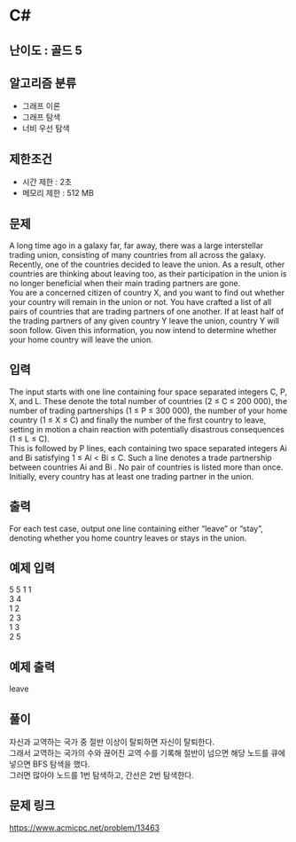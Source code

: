 # C#

## 난이도 : 골드 5

## 알고리즘 분류
  - 그래프 이론
  - 그래프 탐색
  - 너비 우선 탐색

## 제한조건
  - 시간 제한 : 2초
  - 메모리 제한 : 512 MB

## 문제
A long time ago in a galaxy far, far away, there was a large interstellar trading union, consisting of many countries from all across the galaxy. Recently, one of the countries decided to leave the union. As a result, other countries are thinking about leaving too, as their participation in the union is no longer beneficial when their main trading partners are gone.<br/>
You are a concerned citizen of country X, and you want to find out whether your country will remain in the union or not. You have crafted a list of all pairs of countries that are trading partners of one another. If at least half of the trading partners of any given country Y leave the union, country Y will soon follow. Given this information, you now intend to determine whether your home country will leave the union.<br/>


## 입력
The input starts with one line containing four space separated integers C, P, X, and L. These denote the total number of countries (2 ≤ C ≤ 200 000), the number of trading partnerships (1 ≤ P ≤ 300 000), the number of your home country (1 ≤ X ≤ C) and finally the number of the first country to leave, setting in motion a chain reaction with potentially disastrous consequences (1 ≤ L ≤ C).<br/>
This is followed by P lines, each containing two space separated integers Ai and Bi satisfying 1 ≤ Ai < Bi ≤ C. Such a line denotes a trade partnership between countries Ai and Bi . No pair of countries is listed more than once.<br/>
Initially, every country has at least one trading partner in the union.<br/>


## 출력
For each test case, output one line containing either “leave” or “stay”, denoting whether you home country leaves or stays in the union.<br/>


## 예제 입력
5 5 1 1<br/>
3 4<br/>
1 2<br/>
2 3<br/>
1 3<br/>
2 5<br/>


## 예제 출력
leave<br/>


## 풀이
자신과 교역하는 국가 중 절반 이상이 탈퇴하면 자신이 탈퇴한다.<br/>
그래서 교역하는 국가의 수와 끊어진 교역 수를 기록해 절반이 넘으면 해당 노드를 큐에 넣으면 BFS 탐색을 했다.<br/>
그러면 많아야 노드를 1번 탐색하고, 간선은 2번 탐색한다.<br/>


## 문제 링크
https://www.acmicpc.net/problem/13463